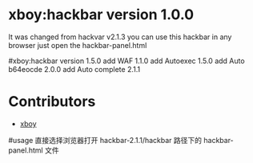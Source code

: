 # xboy:hackbar version 1.0.0
It was changed from hackvar v2.1.3
you can use this hackbar in any browser just open the hackbar-panel.html

#xboy:hackbar version 1.5.0
add WAF                1.1.0
add Autoexec           1.5.0
add Auto b64eocde      2.0.0
add Auto complete      2.1.1 



# Contributors
* [xboy](1215829953@qq.com)

#usage
直接选择浏览器打开 hackbar-2.1.1/hackbar 路径下的 hackbar-panel.html 文件
